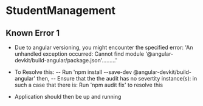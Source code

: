 # StudentManagement
## Known Error 1
- Due to angular versioning, you might encounter the specified error: 'An unhandled exception occurred: Cannot find module '@angular-devkit/build-angular/package.json'.........'

- To Resolve this:
  -- Run 'npm install --save-dev @angular-devkit/build-angular' then, 
  -- Ensure that the the audit has no severtity instance(s): in such a case that there is: Run 'npm audit fix' to resolve this
  
- Application should then be up and running
